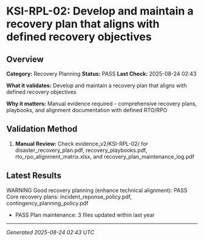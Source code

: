 # KSI-RPL-02: Develop and maintain a recovery plan that aligns with defined recovery objectives

## Overview

**Category:** Recovery Planning
**Status:** PASS
**Last Check:** 2025-08-24 02:43

**What it validates:** Develop and maintain a recovery plan that aligns with defined recovery objectives

**Why it matters:** Manual evidence required - comprehensive recovery plans, playbooks, and alignment documentation with defined RTO/RPO

## Validation Method

1. **Manual Review:** Check evidence_v2/KSI-RPL-02/ for disaster_recovery_plan.pdf, recovery_playbooks.pdf, rto_rpo_alignment_matrix.xlsx, and recovery_plan_maintenance_log.pdf

## Latest Results

WARNING Good recovery planning (enhance technical alignment): PASS Core recovery plans: incident_reponse_policy.pdf, contingency_planning_policy.pdf
- PASS Plan maintenance: 3 files updated within last year

---
*Generated 2025-08-24 02:43 UTC*